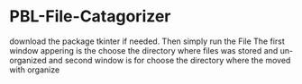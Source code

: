 # PBL-File-Catagorizer

download the package tkinter if needed.
Then simply run the File 
The first window appering is the choose the directory where files was stored and un-organized and second window is for choose the directory where the moved with organize
